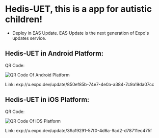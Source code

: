 # Hedis-UET, this is a app for autistic children!
- Deploy in EAS Update. EAS Update is the next generation of Expo's updates service.
## Hedis-UET in Android Platform:

QR Code: 

![QR Code Of Android Platform](https://github.com/Babybluess/Hedis-UET/assets/141993184/751242a6-26fb-407f-897c-a2fc9bb6153b)

Link: exp://u.expo.dev/update/850ef85b-74e7-4e0a-a384-7c9a19da07cc

## Hedis-UET in iOS Platform:

QR Code:

![QR Code Of iOS Platform](https://github.com/Babybluess/Hedis-UET/assets/141993184/496cffbb-0f30-420b-a2cf-132716e7657b)

Link: exp://u.expo.dev/update/39a19291-57f0-4d6a-9ad2-d78711ec475f
